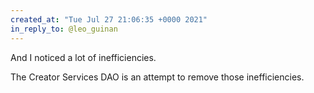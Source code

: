 ```yaml
---
created_at: "Tue Jul 27 21:06:35 +0000 2021"
in_reply_to: @leo_guinan
---
```


And I noticed a lot of inefficiencies. 

The Creator Services DAO is an attempt to remove those inefficiencies.